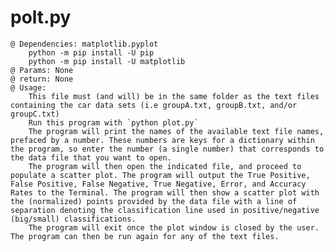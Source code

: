 # polt.py
	@ Dependencies: matplotlib.pyplot
		python -m pip install -U pip
		python -m pip install -U matplotlib
	@ Params: None
	@ return: None
	@ Usage: 
		This file must (and will) be in the same folder as the text files containing the car data sets (i.e groupA.txt, groupB.txt, and/or groupC.txt)
		Run this program with `python plot.py`
		The program will print the names of the available text file names, prefaced by a number. These numbers are keys for a dictionary within the program, so enter the number (a single number) that corresponds to the data file that you want to open. 
		The program will then open the indicated file, and proceed to populate a scatter plot. The program will output the True Positive, False Positive, False Negative, True Negative, Error, and Accuracy Rates to the Terminal. The program will then show a scatter plot with the (normalized) points provided by the data file with a line of separation denoting the classification line used in positive/negative (big/small) classifications.
		The program will exit once the plot window is closed by the user. The program can then be run again for any of the text files. 